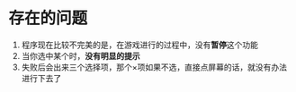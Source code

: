 
# 存在的问题

1. 程序现在比较不完美的是，在游戏进行的过程中，没有**暂停**这个功能
2. 当你选中某个时，**没有明显的提示**
3. 失败后会出来三个选择项，那个×项如果不选，直接点屏幕的话，就没有办法进行下去了
